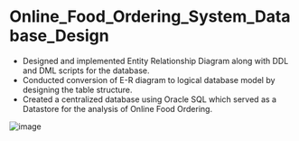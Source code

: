 # Online_Food_Ordering_System_Database_Design

*	Designed and implemented Entity Relationship Diagram along with DDL and DML scripts for the database.
* Conducted conversion of E-R diagram to logical database model by designing the table structure.
*	Created a centralized database using Oracle SQL which served as a Datastore for the analysis of Online Food Ordering.

![image](https://github.com/Vasavi-github/Online_Food_Ordering_System_Database_Design/assets/107137479/e0bc22da-df1b-41e3-a4d6-714295efe634)
